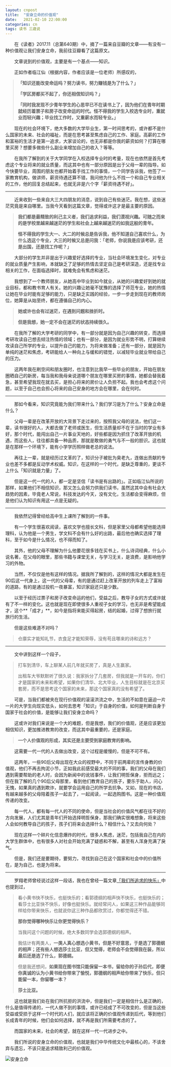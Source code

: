 ```yaml
---
layout: cnpost
title:  "安身立命的价值观"
date:   2021-02-10 22:00:00
categories: cn
tags: 读书 三歳说
---
```



&emsp;&emsp;在《读者》2017.11（总第640期）中，摘了一篇来自豆瓣的文章——有没有一种价值观让我们安身立命，我前往豆瓣看了这篇原文。

&emsp;&emsp;文章说到的价值观，主要是有一个基点——知识。

&emsp;&emsp;正如作者临江仙（根据内容，作者应该是一位老师）所感叹的，

> **「知识还能改变命运吗？努力读书，努力赚钱是为了什么？」**
>
> **「学区房都买不起了，你还相信知识吗？」**
>
> **「同时我发现不少青年学生的心思早已不在读书上了，因为他们在青年时期就经历着票子和房子改变命运的时代。怪不得我的学生入校选专业时，重就业而轻兴趣；毕业找工作时，又重薪水而轻专业。」**

&emsp;&emsp;现在的社会环境下，绝大多数的大学毕业生，第一时间思考的，或许都不是什么国家的未来、社会的福祉，而是在思考甚至焦虑自己的工作、家庭。高薪的工作和富裕的生活才是第一追求，大家谈论的，也无非都是你我的薪资如何？打算在哪里买房？想要多做些什么副业来增加自己的收入？等等。

&emsp;&emsp;在我所了解到的关于大学同学在入校选择专业时的考量，现在也依然是首先考虑这个专业将来的就业质量，而这其中也有一部分原因是出于父母一辈的指导。如今快要毕业，周围的朋友也都开始着手找工作的事情，一个同学告诉我，他签了一家教育机构，做讲师，薪资待遇还算不错，我问他为什么不找一个和自己专业相关的工作，他的回复总结起来，也就无非是六个字「薪资待遇不好」。

----------

&emsp;&emsp;近来收到一些来自大三大四朋友的消息，说到自己有些迷茫。我在想，这些迷茫究竟是来自哪里。当我今天看到这篇文章，觉得或许这才是最主要的原因。

> **我们都是最精致的利己主义者，我们追求利益，我们漠视兴趣。可随之而来的是学校里越来越迷茫的学生和社会上越来越迷茫的如我这般的青年。**
>
> **怪不得我的学生大一、大二的时候总是告诉我，他不知道自己喜欢什么，为什么选这个专业，大三的时候又总是问我：「老师，你说我是应该考研，还是出国，还是找工作呢？」**

&emsp;&emsp;大部分的学生并非是出于兴趣爱好选择的专业，当社会环境发生变化，对专业的就业质量产生影响，本就缺乏了足够的热情去坚定自己是考研深造，还是找专业相关的工作，在面临选择时，就难免会有焦虑和迷茫。

&emsp;&emsp;我想到了一个教师朋友，从她高中毕业到如今就业，从她的兴趣爱好到她的就业目标，都和教书育人有关。她的兴趣让她毫不犹豫的选择了师范专业，她的热情让她在毕业时能有足够的能力，只是缺乏实践的经验，一步一步走到现在的教师岗位，她算是从始至终，都在遵循自己的内心。

> **她或许也会有过迷茫，在遇到问题和挫折时。**
>
> **但是我想，她一定不会在迷茫的状态持续很久。**

&emsp;&emsp;在我所了解的大学考研的同学中，有一部分就是因为自己兴趣的转变，而选择考研攻读自己想去倾注热情的领域；也有一部分，是因为就业形势不明，打算继续攻读自己所学的专业，以提升自己的能力，为将来做准备；还有一部分，就是因为单纯的迷茫和焦虑，考研能给人一种向上与缓和的错觉，以减轻毕业就业带给自己的压力。

&emsp;&emsp;这两年我在刷空间和朋友圈时，也注意到比我早一些毕业的朋友，开始在朋友圈晒自己的新房，每当我和我母亲说道哪个朋友在哪里买房的事情，她都会替我着急，甚至希望我现在就去买，是担心将来的房价让人负担不起。我也会考虑这个问题，以至于自己也会担心将来的自己安身的地方会在哪里，会在何时。

---------

&emsp;&emsp;那如今看来，知识究竟能为我们带来什么？我们学习是为了什么？安身立命是什么？

&emsp;&emsp;父母一辈是在改革开放的大背景下走过来的，按照我父母的说法，他们这一辈，读书很好的人，大都去做了老师或医生，但生活质量却不在于当时的学业有多好，那个时代，能闯出自己一片事业天地的，好些都是因为抓住了改革开放的机遇，而这些人，往往都具备一种品质，那就是敢做的勇气与不一般的胆识。这也就是在那样一个环境下，能有小学学历照样做老总的说法。

&emsp;&emsp;再往上一辈，就是经历过文革的了，知识分子被批为臭老九，连做出贡献的专业也差不多都是反动学术权威。知识，在这样的一个时代，是缺乏尊重的，更谈不上什么「知识就是力量」了。

&emsp;&emsp;但是这一代一代的人，都一定是坚信「读书是有出路的」。正如临江仙所说的那样，如果他们不相信知识，那又怎么会努力供我们读书，虽然这其中会有社会大趋势的因素，毕竟老人常说，科技发达的今天，没有文化，生活都会变得麻烦，但是他们认为知识有用这一点是无疑的。

---------

&emsp;&emsp;我依然记得曾经给高中生上课所了解到的一件事。

&emsp;&emsp;有一个学生很喜欢阅读，喜欢文学也擅长文科，但是家里父母都希望他能选择理科，认为他是一个男生，学文科不会有什么好的出路，最后他也确实选择了理科，至于如今是什么情况，也不得而知了。

&emsp;&emsp;其外，他的父母不理解为什么他要花很多钱在买书上，什么诗词经典，什么小说名著，在父母的眼里，那些书籍与课堂无关，与学习无关，是浪费，是影响他学习的外物。

&emsp;&emsp;当然，不仅仅是他有这样的情况。据我所了解到的，这样的情况大都是发生在90后这一代身上，这一代的父母辈，有的是通过赶上改革开放的列车走上了富裕的道路，有的是通过投机一夜暴富，知识家庭还只是少数。

&emsp;&emsp;以至于经历过票子和房子改变命运的他们，受益之后，教导子女的方式或许就有了不一样的变化。这也就是现在即使很多人重视子女的学习，也无非是希望能成才，这个**「成才」**，如今是指将来能买得起房，结的起婚，过得了想旅行就旅行的生活。

&emsp;&emsp;但是这些难道不对吗？

> 仓廪实才能知礼节，衣食足才能知荣辱，没有苟且哪来的诗和远方？

---------

&emsp;&emsp;文中讲到这样一个段子，

> 打车到清华，车上聊某人前几年就买房了，真是人生赢家。
>
> 出租车大爷默默听了很久说：我家拆分了几套房，但我就是一开车的，你们才是国家的未来和希望，如果你们清华、北大毕业，人生目标就是在北京买套房，而不是思考这个国家的未来，那这个国家真的没有希望了。

&emsp;&emsp;可是，当我们都被夹在现行价值观的滚滚洪流之中，生活的不如意在逼迫一片一片的大学生向现实低头，如何去思考「知识」于自身的价值，如何是判断自身于国家于社会的价值，是能够让我们安身立命吗？

&emsp;&emsp;这或许对我们来说是一个大的难题，但是我想，我们的价值观，还是应该更加相信知识，更加推进教育的改变，而这其中最重要的，还是家庭。

> **一个人价值观的形成，其实还是主要受到家庭教育的影响。**

&emsp;&emsp;这需要一代一代的人去做出改变，这个过程是缓慢的，但是不可不有。

&emsp;&emsp;这两年，一些90后父母出现在大众的视野中，不同于前两辈的言传身教的价值观，他们不再去拘泥小节，正如我此前感受最大的不同的事，我们的父母在我们遇到需要帮助的老人时，会因为新闻中的讹钱事件，让我们明哲保身，拒而远之；但在我了解的几个90后父母那里，看到他们教育自己的孩子，要乐于助人，问心无愧，如果真的遇到欺诈，就要学会运用自己的所学去抗争。又如，现在的书店，有越来越多的父母陪着孩子一起去了，一起阅读，一起选购图书。这是一种价值观传递的改变。

&emsp;&emsp;每一代人，都有每一代人的不同的使命，但是当社会的价值风气都在往不好的方向发展，人们尤其是青年们开始选择明哲保身，那我们确实很难想象，将来这些人会如何教导自己的孩子，孩子们将来会选择什么？相信什么？又去向何处？

&emsp;&emsp;现在这样一个碎片化信息爆炸的时代，很多人焦虑，迷茫，包括我自己在内的大学生群体中，也有很多人对社会开始充满了疑惑和不解，甚至有人浑身充满了戾气。

&emsp;&emsp;但是，我们还是要期待，要努力，寻找到自己在这个国家和社会中的价值所在，是为自己，也是为将来。

---

&emsp;&emsp;罗翔老师曾经说过这样一段话，我也在曾经一篇文章[「我们所追求的快乐」](https://buyivi.xyz/blog/%E9%9A%8F%E6%83%B3/2020/04/28/wo-men-suo-zhui-qiu-de.html)中也提到过，

> 看小黄书快不快乐，也挺快乐的；看郭德纲的相声快不快乐，也挺快乐的；看莎士比亚快不快乐，好像也挺快乐。就经常问人，如果这三种作品能够同样给你带来快乐，也就说你这三种作品都欣赏过，你都觉得还不错。
>
> **那你觉得哪种快乐让你更觉得快乐？**
>
> 当我问这个问题的时候，绝大多数同学会选郭德纲的相声。
>
> 我估计有两类人，**一类人真心想选小黄书，但是不好意思，于是选了郭德纲的相声；还有些人想选莎士比亚，但又觉得，老师会不会觉得我在装，所以最后还是选了什么，郭德纲。**
>
> 但是我还想问，**如果现在图书馆只能保留一本书，留给你的子孙后代，即便你真诚的认为小黄书给你带来了愉悦，郭德纲的相声给你带来了快乐，但只能留一本，你留哪一本？**
>
> **莎士比亚。**

&emsp;&emsp;这也就是我们处在我们所抗拒的洪流中，但是我们一定是相信什么是正确的，什么是值得传递的，一代人做不到的事情，或许已经成了不可改变的，但是当这些受益或受损于这样一个时代的人们，就应该将正确的价值观传递到后代，等到他们长成青年的时候，他们会如何选择，就不再是我们所需要考虑的了。

&emsp;&emsp;而国家的未来，社会的希望，就在这样一代一代进步之中。

&emsp;&emsp;我们所说的安身立命的价值观，也就是我们中华传统文化中最核心的，不该舍弃与遗忘，不该只是追求精致利己的价值观。

![安身立命](https://imglf3.lf127.net/img/N1ZVNXBuaTNneUh2cTkxR0pqMDl4TGlrQU9Id0JVVWZCems0UTNEZS9sd3g5TEVLOG9PRERBPT0.png?imageView&thumbnail=1680x0&quality=96&stripmeta=0)